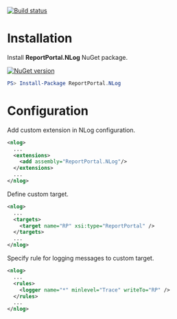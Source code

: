 [![Build status](https://ci.appveyor.com/api/projects/status/99gs8ib4ucth6uj7?svg=true)](https://ci.appveyor.com/project/nvborisenko/logger-net-nlog)

# Installation

Install **ReportPortal.NLog** NuGet package.

[![NuGet version](https://badge.fury.io/nu/reportportal.nlog.svg)](https://badge.fury.io/nu/reportportal.nlog)

```powershell
PS> Install-Package ReportPortal.NLog
```

# Configuration

Add custom extension in NLog configuration.
```xml
<nlog>
  ...
  <extensions>
    <add assembly="ReportPortal.NLog"/>
  </extensions>
  ...
</nlog>
```

Define custom target.
```xml
<nlog>
  ...
  <targets>
    <target name="RP" xsi:type="ReportPortal" />
  </targets>
  ...
</nlog>
```

Specify rule for logging messages to custom target.
```xml
<nlog>
  ...
  <rules>
    <logger name="*" minlevel="Trace" writeTo="RP" />
  </rules>
  ...
</nlog>
```

